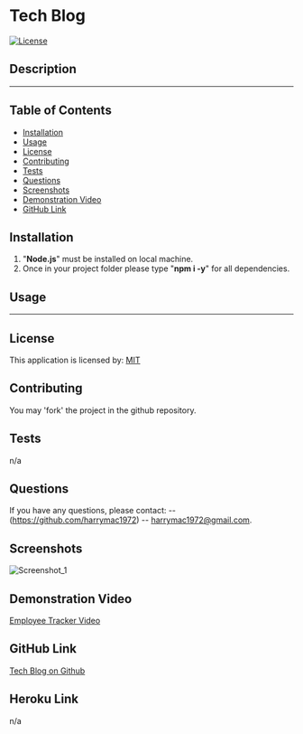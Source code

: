 
# Tech Blog
[![License](https://img.shields.io/badge/License-MIT-blue.svg)](https://opensource.org/licenses/MIT)

## Description
____

## Table of Contents
- [Installation](#installation)
- [Usage](#usage)
- [License](#license)
- [Contributing](#contributing)
- [Tests](#tests)
- [Questions](#questions)
- [Screenshots](#screenshots)
- [Demonstration Video](#video)
- [GitHub Link](#github-link)

## Installation
1. "**Node.js**" must be installed on local machine.
2. Once in your project folder please type "**npm i -y**" for all dependencies.

## Usage
____

## License
This application is licensed by: [MIT](https://opensource.org/licenses/MIT)

## Contributing
You may 'fork' the project in the github repository.

## Tests
n/a

## Questions
If you have any questions, please contact:
-- (https://github.com/harrymac1972)
-- harrymac1972@gmail.com.

## Screenshots
![Screenshot_1](./imgs/sceenshot.png)

## Demonstration Video
<a href="____">Employee Tracker Video</a>

## GitHub Link
<a href="https://github.com/harrymac1972/tech_blog">Tech Blog on Github</a>


## Heroku Link
n/a